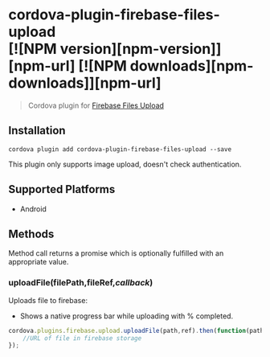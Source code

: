 # cordova-plugin-firebase-files-upload<br>[![NPM version][npm-version]][npm-url] [![NPM downloads][npm-downloads]][npm-url]
> Cordova plugin for [Firebase Files Upload](https://firebase.google.com/docs/storage/)

## Installation

    cordova plugin add cordova-plugin-firebase-files-upload --save


This plugin only supports image upload, doesn't check authentication.

## Supported Platforms

- Android

## Methods
Method call returns a promise which is optionally fulfilled with an appropriate value.

### uploadFile(filePath,fileRef,_callback_)
Uploads file to firebase:
* Shows a native progress bar while uploading with % completed.

```js
cordova.plugins.firebase.upload.uploadFile(path,ref).then(function(path){
    //URL of file in firebase storage
});
```